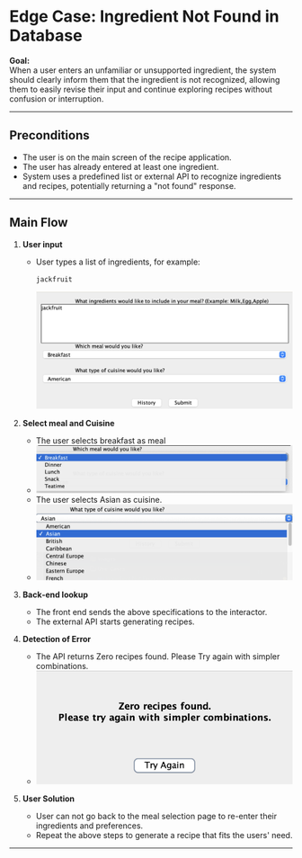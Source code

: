 # Edge Case: Ingredient Not Found in Database

**Goal:**  
When a user enters an unfamiliar or unsupported ingredient, the system should clearly inform them that the ingredient is not recognized, allowing them to easily revise their input and continue exploring recipes without confusion or interruption.

---

## Preconditions
- The user is on the main screen of the recipe application.
- The user has already entered at least one ingredient.
- System uses a predefined list or external API to recognize ingredients and recipes, potentially returning a "not found" response.

---

## Main Flow
1. **User input**
    - User types a list of ingredients, for example:
      ```
      jackfruit
      ```
      ![Step 1: User enters unknown ingredient “jackfruit”](../Image/edge-ingredient-not-found-input.png)

2. **Select meal and Cuisine**
    - The user selects breakfast as meal
    - ![Step 2: User selects meal and cuisine](../Image/edge-ingredient-not-found-preferences.png)
    - The user selects Asian as cuisine.
    - ![Step 2: User selects meal and cuisine](../Image/edge-ingredient-not-found.png)
2. **Back‐end lookup**
    - The front end sends the above specifications to the interactor.
    - The external API starts generating recipes.
3. **Detection of Error**
    - The API returns Zero recipes found. Please Try again with simpler combinations.
    - ![Step 3: Error dialog “Zero recipes found…”](../Image/edge-ingredient-not-found-error.png)
4. **User Solution**
    - User can not go back to the meal selection page to re-enter their ingredients and preferences.
    - Repeat the above steps to generate a recipe that fits the users' need.

---